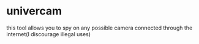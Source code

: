 # univercam
this tool allows you to spy on any possible camera connected through the internet(I discourage illegal uses)
